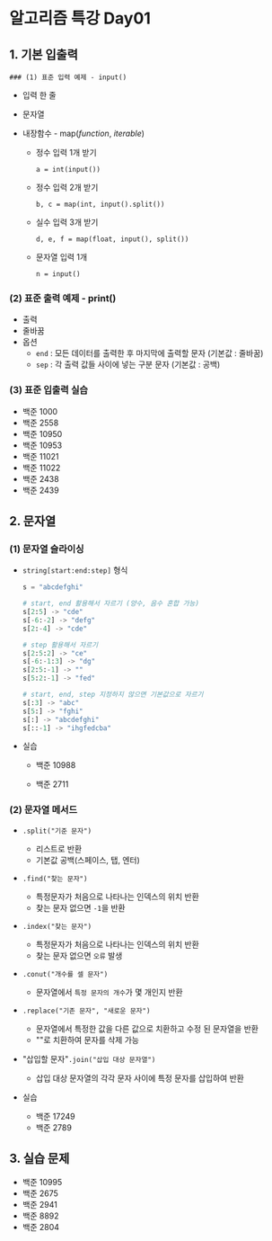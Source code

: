 #  알고리즘 특강 Day01



## 1. 기본 입출력

	### (1) 표준 입력 예제 - input()

- 입력 한 줄

- 문자열

- 내장함수 - map(*function*, *iterable*)

  - 정수 입력 1개 받기

    `a = int(input())`

  - 정수 입력 2개 받기

    `b, c = map(int, input().split())`

  - 실수 입력 3개 받기

    `d, e, f = map(float, input(), split())`

  - 문자열 입력 1개

    `n = input()`

### (2) 표준 출력 예제 - print()

- 출력
- 줄바꿈
- 옵션 
  - `end` : 모든 데이터를 출력한 후 마지막에 출력할 문자 (기본값 : 줄바꿈)
  - `sep` : 각 출력 값들 사이에 넣는 구분 문자 (기본값 : 공백)



### (3) 표준 입출력 실습

- 백준 1000
- 백준 2558
- 백준 10950
- 백준 10953
- 백준 11021
- 백준 11022
- 백준 2438
- 백준 2439



## 2. 문자열

### (1) 문자열 슬라이싱

- `string[start:end:step]` 형식

  ```python
  s = "abcdefghi"
  
  # start, end 활용해서 자르기 (양수, 음수 혼합 가능)
  s[2:5] -> "cde"
  s[-6:-2] -> "defg"
  s[2:-4] -> "cde"
  
  # step 활용해서 자르기
  s[2:5:2] -> "ce"
  s[-6:-1:3] -> "dg"
  s[2:5:-1] -> ""
  s[5:2:-1] -> "fed"
  
  # start, end, step 지정하지 않으면 기본값으로 자르기
  s[:3] -> "abc"
  s[5:] -> "fghi"
  s[:] -> "abcdefghi"
  s[::-1] -> "ihgfedcba"
  ```

- 실습

  - 백준 10988

  - 백준 2711

    

### (2) 문자열 메서드

- `.split("기준 문자")`
  - 리스트로 반환
  - 기본값 공백(스페이스, 탭, 엔터)
- `.find("찾는 문자")`
  - 특정문자가 처음으로 나타나는 인덱스의 위치 반환
  - 찾는 문자 없으면 `-1`을 반환
- `.index("찾는 문자")`
  - 특정문자가 처음으로 나타나는 인덱스의 위치 반환
  - 찾는 문자 없으면 `오류` 발생
- `.conut("개수를 셀 문자")`
  - 문자열에서 `특정 문자의 개수`가 몇 개인지 반환
- `.replace("기존 문자", "새로운 문자")`
  - 문자열에서 특정한 값을 다른 값으로 치환하고 수정 된 문자열을 반환
  - ""로 치환하여 문자를 삭제 가능
- "삽입할 문자"`.join("삽입 대상 문자열")`
  - 삽입 대상 문자열의 각각 문자 사이에 특정 문자를 삽입하여 반환

- 실습
  - 백준 17249
  - 백준 2789



## 3. 실습 문제 

- 백준 10995
- 백준 2675
- 백준 2941
- 백준 8892
- 백준 2804